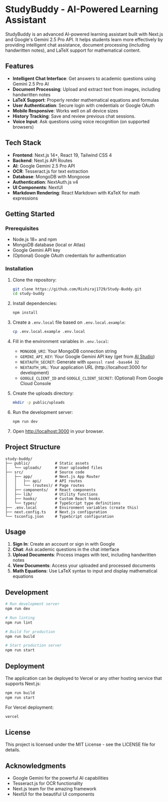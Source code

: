 # StudyBuddy - AI-Powered Learning Assistant

StudyBuddy is an advanced AI-powered learning assistant built with Next.js and Google's Gemini 2.5 Pro API. It helps students learn more effectively by providing intelligent chat assistance, document processing (including handwritten notes), and LaTeX support for mathematical content.

## Features

- **Intelligent Chat Interface**: Get answers to academic questions using Gemini 2.5 Pro AI
- **Document Processing**: Upload and extract text from images, including handwritten notes
- **LaTeX Support**: Properly render mathematical equations and formulas
- **User Authentication**: Secure login with credentials or Google OAuth
- **Mobile Responsive**: Works well on all device sizes
- **History Tracking**: Save and review previous chat sessions.
- **Voice Input**: Ask questions using voice recognition (on supported browsers)

## Tech Stack

- **Frontend**: Next.js 14+, React 19, Tailwind CSS 4
- **Backend**: Next.js API Routes
- **AI**: Google Gemini 2.5 Pro API
- **OCR**: Tesseract.js for text extraction
- **Database**: MongoDB with Mongoose
- **Authentication**: NextAuth.js v4
- **UI Components**: NextUI
- **Markdown Rendering**: React Markdown with KaTeX for math expressions

## Getting Started

### Prerequisites

- Node.js 18+ and npm
- MongoDB database (local or Atlas)
- Google Gemini API key
- (Optional) Google OAuth credentials for authentication

### Installation

1. Clone the repository:
   ```bash
   git clone https://github.com/Rishiraj1729/Study-Buddy.git
   cd study-buddy
   ```

2. Install dependencies:
   ```bash
   npm install
   ```

3. Create a `.env.local` file based on `.env.local.example`:
   ```bash
   cp .env.local.example .env.local
   ```

4. Fill in the environment variables in `.env.local`:
   - `MONGODB_URI`: Your MongoDB connection string
   - `GEMINI_API_KEY`: Your Google Gemini API key (get from [AI Studio](https://aistudio.google.com/app/apikey))
   - `NEXTAUTH_SECRET`: Generate with `openssl rand -base64 32`
   - `NEXTAUTH_URL`: Your application URL (http://localhost:3000 for development)
   - `GOOGLE_CLIENT_ID` and `GOOGLE_CLIENT_SECRET`: (Optional) From Google Cloud Console

5. Create the uploads directory:
   ```bash
   mkdir -p public/uploads
   ```

6. Run the development server:
   ```bash
   npm run dev
   ```

7. Open [http://localhost:3000](http://localhost:3000) in your browser.

## Project Structure

```
study-buddy/
├── public/           # Static assets
│   └── uploads/      # User uploaded files
├── src/              # Source code
│   ├── app/          # Next.js App Router
│   │   ├── api/      # API routes
│   │   └── (routes)/ # Page routes
│   ├── components/   # React components
│   ├── lib/          # Utility functions
│   ├── hooks/        # Custom React hooks
│   └── types/        # TypeScript type definitions
├── .env.local        # Environment variables (create this)
├── next.config.ts    # Next.js configuration
└── tsconfig.json     # TypeScript configuration
```

## Usage

1. **Sign In**: Create an account or sign in with Google
2. **Chat**: Ask academic questions in the chat interface
3. **Upload Documents**: Process images with text, including handwritten notes
4. **View Documents**: Access your uploaded and processed documents
5. **Math Equations**: Use LaTeX syntax to input and display mathematical equations

## Development

```bash
# Run development server
npm run dev

# Run linting
npm run lint

# Build for production
npm run build

# Start production server
npm run start
```

## Deployment

The application can be deployed to Vercel or any other hosting service that supports Next.js:

```bash
npm run build
npm run start
```

For Vercel deployment:
```bash
vercel
```

## License

This project is licensed under the MIT License - see the LICENSE file for details.

## Acknowledgments

- Google Gemini for the powerful AI capabilities
- Tesseract.js for OCR functionality
- Next.js team for the amazing framework
- NextUI for the beautiful UI components
